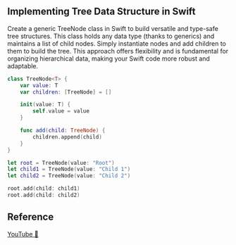 ## Implementing Tree Data Structure in Swift

Create a generic TreeNode class in Swift to build versatile and type-safe tree structures. This class holds any data type (thanks to generics) and maintains a list of child nodes. Simply instantiate nodes and add children to them to build the tree. This approach offers flexibility and is fundamental for organizing hierarchical data, making your Swift code more robust and adaptable.

```swift
class TreeNode<T> {
    var value: T
    var children: [TreeNode] = []

    init(value: T) {
        self.value = value
    }

    func add(child: TreeNode) {
        children.append(child)
    }
}

let root = TreeNode(value: "Root")
let child1 = TreeNode(value: "Child 1")
let child2 = TreeNode(value: "Child 2")

root.add(child: child1)
root.add(child: child2)
```

## Reference

[YouTube 👀](https://youtube.com/shorts/9OV1R547F0Q?feature=share)
